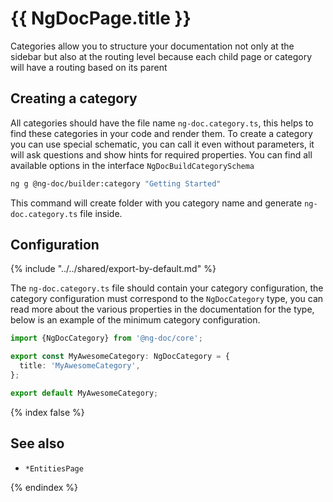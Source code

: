 # {{ NgDocPage.title }}

Categories allow you to structure your documentation not only at the sidebar but also at the routing
level because each child page or category will have a routing based on its parent

## Creating a category

All categories should have the file name `ng-doc.category.ts`, this helps to find these categories
in your code
and render them.
To create a category you can use special schematic, you can call it even without parameters,
it will ask questions and show hints for required properties. You can find all available options in
the interface `NgDocBuildCategorySchema`

```bash
ng g @ng-doc/builder:category "Getting Started"
```

This command will create folder with you category name and generate `ng-doc.category.ts` file
inside.

## Configuration

{% include "../../shared/export-by-default.md" %}

The `ng-doc.category.ts` file should contain your category configuration,
the category configuration must correspond to the `NgDocCategory` type, you can read more about the
various
properties in the documentation for the type, below is an example of the minimum category
configuration.

```typescript fileName="ng-doc.category.ts"
import {NgDocCategory} from '@ng-doc/core';

export const MyAwesomeCategory: NgDocCategory = {
  title: 'MyAwesomeCategory',
};

export default MyAwesomeCategory;
```

{% index false %}

## See also

- `*EntitiesPage`

{% endindex %}
